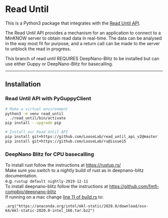 Read Until
==========

This is a Python3 package that integrates with the 
[Read Until API](https://github.com/nanoporetech/read_until_api).

The Read Until API provides a mechanism for an application to connect to a
MinKNOW server to obtain read data in real-time. The data can be analysed in the
way most fit for purpose, and a return call can be made to the server to unblock
the read in progress.

This branch of read until REQUIRES DeepNano-Blitz to be installed but can use either Guppy or DeepNano-Blitz for basecalling.

---

Installation
------------

### Read Until API with PyGuppyClient

```bash
# Make a virtual environment
python3 -m venv read_until
. ./read_until/bin/activate
pip install --upgrade pip

# Install our Read Until API
pip install git+https://github.com/LooseLab/read_until_api_v2@master
pip install git+https://github.com/LooseLab/ru@issue15

```

### DeepNano Blitz for CPU basecalling


To install rust follow the instructions at https://rustup.rs/  
Make sure you switch to a nightly build of rust as in deepnano-blitz documentation.  
e.g. `rustup default nightly-2019-12-11`  
To install deepnano-blitz follow the instructions at https://github.com/fmfi-compbio/deepnano-blitz  
If running on a mac change [line 11 of build.rs](https://github.com/fmfi-compbio/deepnano-blitz/blob/6ac007822dccf5c97ab0e8ce2cd0eb4c1837eae8/build.rs#L11) to:

```
.arg("https://anaconda.org/intel/mkl-static/2020.0/download/osx-64/mkl-static-2020.0-intel_166.tar.bz2")

```





